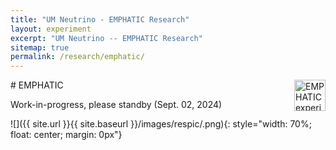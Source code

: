 ```yaml
---
title: "UM Neutrino - EMPHATIC Research"
layout: experiment
excerpt: "UM Neutrino -- EMPHATIC Research"
sitemap: true
permalink: /research/emphatic/
---
```


<div class="d-flex justify-content-between align-items-center">
# EMPHATIC
<img src="{{ site.url }}{{ site.baseurl }}/assets/images/logopic/EMPHATIC.png"  alt="EMPHATIC experiment logo" class="img-responsive" style="width: 50px; height: 50px; float: right;">
</div>

Work-in-progress, please standby (Sept. 02, 2024)

![]({{ site.url }}{{ site.baseurl }}/images/respic/.png){: style="width: 70%; float: center; margin: 0px"}


